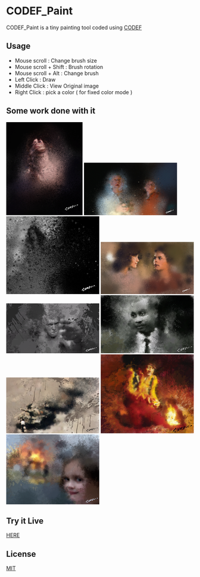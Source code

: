 # CODEF_Paint

CODEF_Paint is a tiny painting tool coded using [CODEF](https://codef.santo.fr)

## Usage
- Mouse scroll : Change brush size
- Mouse scroll + Shift :  Brush rotation
- Mouse scroll + Alt : Change brush
- Left Click : Draw
- Middle Click : View Original image
- Right Click : pick a color ( for fixed color mode )

## Some work done with it

![](README_Medias/1.png)
![](README_Medias/2.png)
![](README_Medias/3.png)
![](README_Medias/4.png)
![](README_Medias/5.png)
![](README_Medias/6.png)
![](README_Medias/7.png)
![](README_Medias/8.png)
![](README_Medias/9.png)

## Try it Live
[HERE](https://n0namen0.github.io/CODEF_Paint/)

## License
[MIT](https://choosealicense.com/licenses/mit/)
